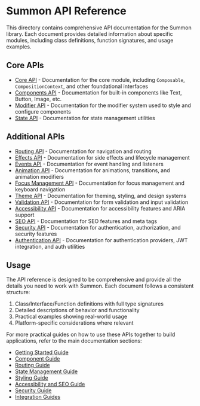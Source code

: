 # Summon API Reference

This directory contains comprehensive API documentation for the Summon library. Each document provides detailed information about specific modules, including class definitions, function signatures, and usage examples.

## Core APIs

- [Core API](core.md) - Documentation for the core module, including `Composable`, `CompositionContext`, and other foundational interfaces
- [Components API](components.md) - Documentation for built-in components like Text, Button, Image, etc.
- [Modifier API](modifier.md) - Documentation for the modifier system used to style and configure components
- [State API](state.md) - Documentation for state management utilities

## Additional APIs

- [Routing API](routing.md) - Documentation for navigation and routing
- [Effects API](effects.md) - Documentation for side effects and lifecycle management
- [Events API](events.md) - Documentation for event handling and listeners
- [Animation API](animation.md) - Documentation for animations, transitions, and animation modifiers
- [Focus Management API](focus.md) - Documentation for focus management and keyboard navigation
- [Theme API](theme.md) - Documentation for theming, styling, and design systems
- [Validation API](validation.md) - Documentation for form validation and input validation
- [Accessibility API](accessibility.md) - Documentation for accessibility features and ARIA support
- [SEO API](seo.md) - Documentation for SEO features and meta tags
- [Security API](security.md) - Documentation for authentication, authorization, and security features
- [Authentication API](auth.md) - Documentation for authentication providers, JWT integration, and auth utilities

## Usage

The API reference is designed to be comprehensive and provide all the details you need to work with Summon. Each document follows a consistent structure:

1. Class/Interface/Function definitions with full type signatures
2. Detailed descriptions of behavior and functionality
3. Practical examples showing real-world usage
4. Platform-specific considerations where relevant

For more practical guides on how to use these APIs together to build applications, refer to the main documentation sections:

- [Getting Started Guide](../getting-started.md)
- [Component Guide](../components.md)
- [Routing Guide](../routing.md)
- [State Management Guide](../state-management.md)
- [Styling Guide](../styling.md)
- [Accessibility and SEO Guide](../accessibility-and-seo.md)
- [Security Guide](../security.md)
- [Integration Guides](../integration-guides.md) 